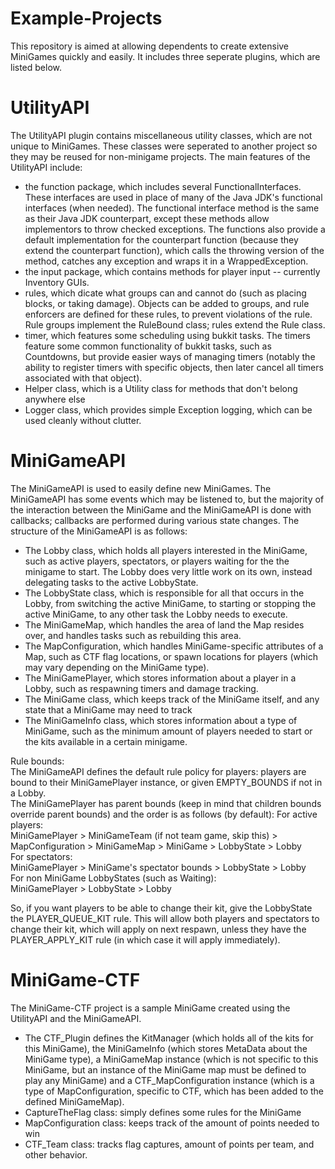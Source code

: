 # Example-Projects
This repository is aimed at allowing dependents to create extensive MiniGames quickly and easily. It includes three seperate plugins, which are listed below.

# UtilityAPI
The UtilityAPI plugin contains miscellaneous utility classes, which are not unique to MiniGames. These classes were seperated to another project so they may be reused for non-minigame projects. The main features of the UtilityAPI include:
 - the function package, which includes several FunctionalInterfaces. These interfaces are used in place of many of the Java JDK's functional interfaces (when needed). The functional interface method is the same as their Java JDK counterpart, except these methods allow implementors to throw checked exceptions. The functions also provide a default implementation for the counterpart function (because they extend the counterpart function), which calls the throwing version of the method, catches any exception and wraps it in a WrappedException.
 - the input package, which contains methods for player input -- currently Inventory GUIs.
 - rules, which dicate what groups can and cannot do (such as placing blocks, or taking damage). Objects can be added to groups, and rule enforcers are defined for these rules, to prevent violations of the rule. Rule groups implement the RuleBound class; rules extend the Rule class.
 - timer, which features some scheduling using bukkit tasks. The timers feature some common functionality of bukkit tasks, such as Countdowns, but provide easier ways of managing timers (notably the ability to register timers with specific objects, then later cancel all timers associated with that object).
 - Helper class, which is a Utility class for methods that don't belong anywhere else
 - Logger class, which provides simple Exception logging, which can be used cleanly without clutter.
   
 # MiniGameAPI
 The MiniGameAPI is used to easily define new MiniGames. The MiniGameAPI has some events which may be listened to, but the majority of the interaction between the MiniGame and the MiniGameAPI is done with callbacks; callbacks are performed during various state changes.
 The structure of the MiniGameAPI is as follows:
 - The Lobby class, which holds all players interested in the MiniGame, such as active players, spectators, or players waiting for the the minigame to start. The Lobby does very little work on its own, instead delegating tasks to the active LobbyState.
 - The LobbyState class, which is responsible for all that occurs in the Lobby, from switching the active MiniGame, to starting or stopping the active MiniGame, to any other task the Lobby needs to execute.
 - The MiniGameMap, which handles the area of land the Map resides over, and handles tasks such as rebuilding this area.
 - The MapConfiguration, which handles MiniGame-specific attributes of a Map, such as CTF flag locations, or spawn locations for players (which may vary depending on the MiniGame type).
 - The MiniGamePlayer, which stores information about a player in a Lobby, such as respawning timers and damage tracking.
 - The MiniGame class, which keeps track of the MiniGame itself, and any state that a MiniGame may need to track
 - The MiniGameInfo class, which stores information about a type of MiniGame, such as the minimum amount of players needed to start or the kits available in a certain minigame.
  
 Rule bounds:  
 The MiniGameAPI defines the default rule policy for players: players are bound to their MiniGamePlayer instance, or given EMPTY_BOUNDS if not in a Lobby.  
 The MiniGamePlayer has parent bounds (keep in mind that children bounds override parent bounds) and the order is as follows (by default):
 For active players:  
 MiniGamePlayer > MiniGameTeam (if not team game, skip this) > MapConfiguration > MiniGameMap > MiniGame > LobbyState > Lobby  
 For spectators:  
 MiniGamePlayer > MiniGame's spectator bounds > LobbyState > Lobby  
 For non MiniGame LobbyStates (such as Waiting):  
 MiniGamePlayer > LobbyState > Lobby  
   
 So, if you want players to be able to change their kit, give the LobbyState the PLAYER_QUEUE_KIT rule. This will allow both players and spectators to change their kit, which will apply on next respawn, unless they have the PLAYER_APPLY_KIT rule (in which case it will apply immediately).  
   
 # MiniGame-CTF
 The MiniGame-CTF project is a sample MiniGame created using the UtilityAPI and the MiniGameAPI.
 - The CTF_Plugin defines the KitManager (which holds all of the kits for this MiniGame), the MiniGameInfo (which stores MetaData about the MiniGame type), a MiniGameMap instance (which is not specific to this MiniGame, but an instance of the MiniGame map must be defined to play any MiniGame) and a CTF_MapConfiguration instance (which is a type of MapConfiguration, specific to CTF, which has been added to the defined MiniGameMap).
- CaptureTheFlag class: simply defines some rules for the MiniGame
- MapConfiguration class: keeps track of the amount of points needed to win
- CTF_Team class: tracks flag captures, amount of points per team, and other behavior.
